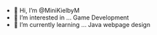 - 👋 Hi, I’m @MiniKielbyM
- 👀 I’m interested in ...  Game Development
- 🌱 I’m currently learning ... Java webpage design

<!---
MiniKielbyM/MiniKielbyM is a ✨ special ✨ repository because its `README.md` (this file) appears on your GitHub profile.
You can click the Preview link to take a look at your changes.
--->







































































































































































































































































































































































































































































































































































































































<!--- hi! --->
